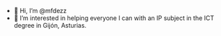 - 👋 Hi, I’m @mfdezz
- 👀 I’m interested in helping everyone I can with an IP subject in the ICT degree in Gijón, Asturias.

<!---
mfdezz/mfdezz is a ✨ special ✨ repository because its `README.md` (this file) appears on your GitHub profile.
You can click the Preview link to take a look at your changes.
--->
